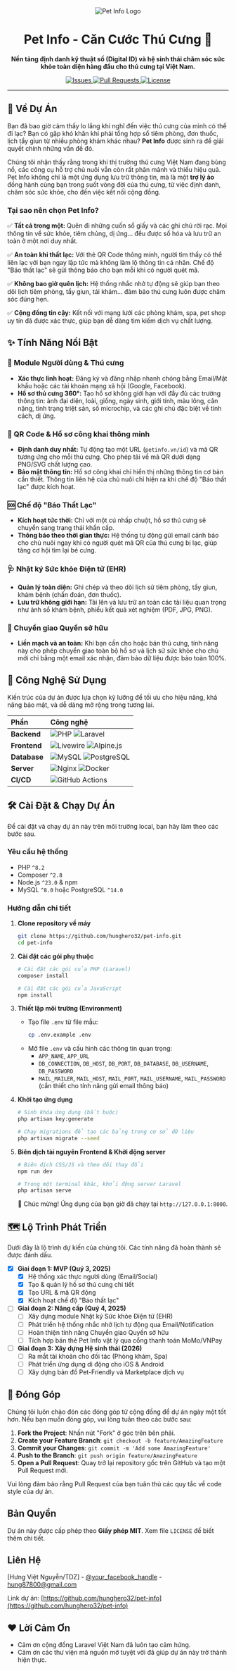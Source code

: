 <div align="center">
  <img src="https://raw.githubusercontent.com/hunghero32/TDZ-Service/main/public/assets/img/TDZ.png?token=GHSAT0AAAAAADGQXAE45U7LM2QFGXU6Y5AQ2EK4LHQ" alt="Pet Info Logo">
  <h1>Pet Info - Căn Cước Thú Cưng 🐾</h1>
  <p>
    <strong>Nền tảng định danh kỹ thuật số (Digital ID) và hệ sinh thái chăm sóc sức khỏe toàn diện hàng đầu cho thú cưng tại Việt Nam.</strong>
  </p>
  <p>
    <a href="https://github.com/hunghero32/pet-info/issues">
      <img alt="Issues" src="https://img.shields.io/github/issues/hunghero32/pet-info?style=for-the-badge&logo=github&color=ff69b4">
    </a>
    <a href="https://github.com/hunghero32/pet-info/pulls">
      <img alt="Pull Requests" src="https://img.shields.io/github/issues-pr/hunghero32/pet-info?style=for-the-badge&logo=github&color=8250df">
    </a>
    <a href="LICENSE">
      <img alt="License" src="https://img.shields.io/badge/license-MIT-blue.svg?style=for-the-badge">
    </a>
  </p>
</div>

---

## 🌟 Về Dự Án

Bạn đã bao giờ cảm thấy lo lắng khi nghĩ đến việc thú cưng của mình có thể đi lạc? Bạn có gặp khó khăn khi phải tổng hợp sổ tiêm phòng, đơn thuốc, lịch tẩy giun từ nhiều phòng khám khác nhau? **Pet Info** được sinh ra để giải quyết chính những vấn đề đó.

Chúng tôi nhận thấy rằng trong khi thị trường thú cưng Việt Nam đang bùng nổ, các công cụ hỗ trợ chủ nuôi vẫn còn rất phân mảnh và thiếu hiệu quả. Pet Info không chỉ là một ứng dụng lưu trữ thông tin, mà là một **trợ lý ảo** đồng hành cùng bạn trong suốt vòng đời của thú cưng, từ việc định danh, chăm sóc sức khỏe, cho đến việc kết nối cộng đồng.

### Tại sao nên chọn Pet Info?

✅ **Tất cả trong một:** Quên đi những cuốn sổ giấy và các ghi chú rời rạc. Mọi thông tin về sức khỏe, tiêm chủng, dị ứng... đều được số hóa và lưu trữ an toàn ở một nơi duy nhất.

✅ **An toàn khi thất lạc:** Với thẻ QR Code thông minh, người tìm thấy có thể liên lạc với bạn ngay lập tức mà không làm lộ thông tin cá nhân. Chế độ "Báo thất lạc" sẽ gửi thông báo cho bạn mỗi khi có người quét mã.

✅ **Không bao giờ quên lịch:** Hệ thống nhắc nhở tự động sẽ giúp bạn theo dõi lịch tiêm phòng, tẩy giun, tái khám... đảm bảo thú cưng luôn được chăm sóc đúng hẹn.

✅ **Cộng đồng tin cậy:** Kết nối với mạng lưới các phòng khám, spa, pet shop uy tín đã được xác thực, giúp bạn dễ dàng tìm kiếm dịch vụ chất lượng.

## ✨ Tính Năng Nổi Bật

### 👤 Module Người dùng & Thú cưng
-   **Xác thực linh hoạt:** Đăng ký và đăng nhập nhanh chóng bằng Email/Mật khẩu hoặc các tài khoản mạng xã hội (Google, Facebook).
-   **Hồ sơ thú cưng 360°:** Tạo hồ sơ không giới hạn với đầy đủ các trường thông tin: ảnh đại diện, loài, giống, ngày sinh, giới tính, màu lông, cân nặng, tình trạng triệt sản, số microchip, và các ghi chú đặc biệt về tính cách, dị ứng.

### 🔗 QR Code & Hồ sơ công khai thông minh
-   **Định danh duy nhất:** Tự động tạo một URL (`petinfo.vn/id`) và mã QR tương ứng cho mỗi thú cưng. Cho phép tải về mã QR dưới dạng PNG/SVG chất lượng cao.
-   **Bảo mật thông tin:** Hồ sơ công khai chỉ hiển thị những thông tin cơ bản cần thiết. Thông tin liên hệ của chủ nuôi chỉ hiện ra khi chế độ "Báo thất lạc" được kích hoạt.

### 🆘 Chế độ "Báo Thất Lạc"
-   **Kích hoạt tức thời:** Chỉ với một cú nhấp chuột, hồ sơ thú cưng sẽ chuyển sang trạng thái khẩn cấp.
-   **Thông báo theo thời gian thực:** Hệ thống tự động gửi email cảnh báo cho chủ nuôi ngay khi có người quét mã QR của thú cưng bị lạc, giúp tăng cơ hội tìm lại bé cưng.

### 🩺 Nhật ký Sức khỏe Điện tử (EHR)
-   **Quản lý toàn diện:** Ghi chép và theo dõi lịch sử tiêm phòng, tẩy giun, khám bệnh (chẩn đoán, đơn thuốc).
-   **Lưu trữ không giới hạn:** Tải lên và lưu trữ an toàn các tài liệu quan trọng như ảnh sổ khám bệnh, phiếu kết quả xét nghiệm (PDF, JPG, PNG).

### 🤝 Chuyển giao Quyền sở hữu
-   **Liền mạch và an toàn:** Khi bạn cần cho hoặc bán thú cưng, tính năng này cho phép chuyển giao toàn bộ hồ sơ và lịch sử sức khỏe cho chủ mới chỉ bằng một email xác nhận, đảm bảo dữ liệu được bảo toàn 100%.

## 🚀 Công Nghệ Sử Dụng

Kiến trúc của dự án được lựa chọn kỹ lưỡng để tối ưu cho hiệu năng, khả năng bảo mật, và dễ dàng mở rộng trong tương lai.

| Phần            | Công nghệ                                                                                                                                                                       |
| :-------------- | :------------------------------------------------------------------------------------------------------------------------------------------------------------------------------- |
| **Backend** | ![PHP](https://img.shields.io/badge/PHP-8.2%2B-777BB4?style=for-the-badge&logo=php) ![Laravel](https://img.shields.io/badge/Laravel-11.x-FF2D20?style=for-the-badge&logo=laravel) |
| **Frontend** | ![Livewire](https://img.shields.io/badge/Livewire-3.x-4e5cba?style=for-the-badge) ![Alpine.js](https://img.shields.io/badge/Alpine.js-3.x-77c1d2?style=for-the-badge)             |
| **Database** | ![MySQL](https://img.shields.io/badge/MySQL-8.x-4479A1?style=for-the-badge&logo=mysql) ![PostgreSQL](https://img.shields.io/badge/PostgreSQL-15-336791?style=for-the-badge&logo=postgresql) |
| **Server** | ![Nginx](https://img.shields.io/badge/Nginx-gray?style=for-the-badge&logo=nginx) ![Docker](https://img.shields.io/badge/Docker-2496ED?style=for-the-badge&logo=docker)             |
| **CI/CD** | ![GitHub Actions](https://img.shields.io/badge/GitHub_Actions-2088FF?style=for-the-badge&logo=github-actions)                                                                    |

## 🛠️ Cài Đặt & Chạy Dự Án

Để cài đặt và chạy dự án này trên môi trường local, bạn hãy làm theo các bước sau.

### Yêu cầu hệ thống

-   PHP `^8.2`
-   Composer `^2.8`
-   Node.js `^23.0` & npm
-   MySQL `^8.0` hoặc PostgreSQL `^14.0`

### Hướng dẫn chi tiết

1.  **Clone repository về máy**
    ```sh
    git clone https://github.com/hunghero32/pet-info.git
    cd pet-info
    ```

2.  **Cài đặt các gói phụ thuộc**
    ```sh
    # Cài đặt các gói của PHP (Laravel)
    composer install

    # Cài đặt các gói của JavaScript
    npm install
    ```

3.  **Thiết lập môi trường (Environment)**
    -   Tạo file `.env` từ file mẫu:
        ```sh
        cp .env.example .env
        ```
    -   Mở file `.env` và cấu hình các thông tin quan trọng:
        -   `APP_NAME`, `APP_URL`
        -   `DB_CONNECTION`, `DB_HOST`, `DB_PORT`, `DB_DATABASE`, `DB_USERNAME`, `DB_PASSWORD`
        -   `MAIL_MAILER`, `MAIL_HOST`, `MAIL_PORT`, `MAIL_USERNAME`, `MAIL_PASSWORD` (cần thiết cho tính năng gửi email thông báo)

4.  **Khởi tạo ứng dụng**
    ```sh
    # Sinh khóa ứng dụng (bắt buộc)
    php artisan key:generate

    # Chạy migrations để tạo các bảng trong cơ sở dữ liệu
    php artisan migrate --seed
    ```

5.  **Biên dịch tài nguyên Frontend & Khởi động server**
    ```sh
    # Biên dịch CSS/JS và theo dõi thay đổi
    npm run dev

    # Trong một terminal khác, khởi động server Laravel
    php artisan serve
    ```
    🎉 Chúc mừng! Ứng dụng của bạn giờ đã chạy tại `http://127.0.0.1:8000`.

## 🗺️ Lộ Trình Phát Triển

Dưới đây là lộ trình dự kiến của chúng tôi. Các tính năng đã hoàn thành sẽ được đánh dấu.

-   [x] **Giai đoạn 1: MVP (Quý 3, 2025)**
    -   [x] Hệ thống xác thực người dùng (Email/Social)
    -   [x] Tạo & quản lý hồ sơ thú cưng chi tiết
    -   [x] Tạo URL & mã QR động
    -   [x] Kích hoạt chế độ "Báo thất lạc"
-   [ ] **Giai đoạn 2: Nâng cấp (Quý 4, 2025)**
    -   [ ] Xây dựng module Nhật ký Sức khỏe Điện tử (EHR)
    -   [ ] Phát triển hệ thống nhắc nhở lịch tự động qua Email/Notification
    -   [ ] Hoàn thiện tính năng Chuyển giao Quyền sở hữu
    -   [ ] Tích hợp bán thẻ Pet Info vật lý qua cổng thanh toán MoMo/VNPay
-   [ ] **Giai đoạn 3: Xây dựng Hệ sinh thái (2026)**
    -   [ ] Ra mắt tài khoản cho đối tác (Phòng khám, Spa)
    -   [ ] Phát triển ứng dụng di động cho iOS & Android
    -   [ ] Xây dựng bản đồ Pet-Friendly và Marketplace dịch vụ

## 🤝 Đóng Góp

Chúng tôi luôn chào đón các đóng góp từ cộng đồng để dự án ngày một tốt hơn. Nếu bạn muốn đóng góp, vui lòng tuân theo các bước sau:

1.  **Fork the Project**: Nhấn nút "Fork" ở góc trên bên phải.
2.  **Create your Feature Branch**: `git checkout -b feature/AmazingFeature`
3.  **Commit your Changes**: `git commit -m 'Add some AmazingFeature'`
4.  **Push to the Branch**: `git push origin feature/AmazingFeature`
5.  **Open a Pull Request**: Quay trở lại repository gốc trên GitHub và tạo một Pull Request mới.

Vui lòng đảm bảo rằng Pull Request của bạn tuân thủ các quy tắc về code style của dự án.

## Bản Quyền

Dự án này được cấp phép theo **Giấy phép MIT**. Xem file `LICENSE` để biết thêm chi tiết.

## Liên Hệ

[Hưng Việt Nguyễn/TDZ] - [@your_facebook_handle](https://www.facebook.com/hunghero2207) - hung87800@gmail.com

Link dự án: [https://github.com/hunghero32/pet-info](https://github.com/hunghero32/pet-info)


## ❤️ Lời Cảm Ơn

-   Cảm ơn cộng đồng Laravel Việt Nam đã luôn tạo cảm hứng.
-   Cảm ơn các thư viện mã nguồn mở tuyệt vời đã giúp dự án này trở thành hiện thực.
